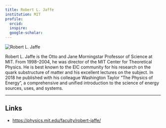 ```yaml
---
title: Robert L. Jaffe
institution: MIT
profile:
  orcid:
  inspire:
  google-scholar:
---
```


![Robert L. Jaffe](https://physics.mit.edu/wp-content/uploads/2021/10/jaffe-photo-aspect-ratio-420-334-420x334-c-default.jpg)

Robert L. Jaffe is the Otto and Jane Morningstar Professor of Science at MIT. From 1998–2004, he was director of the MIT Center for Theoretical Physics.
He is best known to the EIC community for his research on the quark substructure of matter and his excellent lectures on the subject. In 2018 he published with his colleague Washington Taylor “The Physics of Energy”, a comprehensive and unified introduction to the science of energy sources, uses, and systems.

---

## Links

- https://physics.mit.edu/faculty/robert-jaffe/
